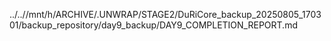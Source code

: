 ../..//mnt/h/ARCHIVE/.UNWRAP/STAGE2/DuRiCore_backup_20250805_170301/backup_repository/day9_backup/DAY9_COMPLETION_REPORT.md